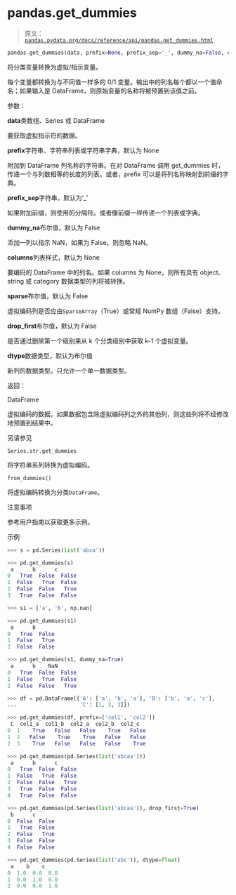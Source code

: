 # pandas.get_dummies

> 原文：[`pandas.pydata.org/docs/reference/api/pandas.get_dummies.html`](https://pandas.pydata.org/docs/reference/api/pandas.get_dummies.html)

```py
pandas.get_dummies(data, prefix=None, prefix_sep='_', dummy_na=False, columns=None, sparse=False, drop_first=False, dtype=None)
```

将分类变量转换为虚拟/指示变量。

每个变量都转换为与不同值一样多的 0/1 变量。输出中的列名每个都以一个值命名；如果输入是 DataFrame，则原始变量的名称将被预置到该值之前。

参数：

**data**类数组、Series 或 DataFrame

要获取虚拟指示符的数据。

**prefix**字符串、字符串列表或字符串字典，默认为 None

附加到 DataFrame 列名称的字符串。在对 DataFrame 调用 get_dummies 时，传递一个与列数相等的长度的列表。或者，prefix 可以是将列名称映射到前缀的字典。

**prefix_sep**字符串，默认为‘_’

如果附加前缀，则使用的分隔符。或者像前缀一样传递一个列表或字典。

**dummy_na**布尔值，默认为 False

添加一列以指示 NaN，如果为 False，则忽略 NaN。

**columns**列表样式，默认为 None

要编码的 DataFrame 中的列名。如果 columns 为 None，则所有具有 object、string 或 category 数据类型的列将被转换。

**sparse**布尔值，默认为 False

虚拟编码列是否应由`SparseArray`（True）或常规 NumPy 数组（False）支持。

**drop_first**布尔值，默认为 False

是否通过删除第一个级别来从 k 个分类级别中获取 k-1 个虚拟变量。

**dtype**数据类型，默认为布尔值

新列的数据类型。只允许一个单一数据类型。

返回：

DataFrame

虚拟编码的数据。如果数据包含除虚拟编码列之外的其他列，则这些列将不经修改地预置到结果中。

另请参见

`Series.str.get_dummies`

将字符串系列转换为虚拟编码。

`from_dummies()`

将虚拟编码转换为分类`DataFrame`。

注意事项

参考用户指南以获取更多示例。

示例

```py
>>> s = pd.Series(list('abca')) 
```

```py
>>> pd.get_dummies(s)
 a      b      c
0   True  False  False
1  False   True  False
2  False  False   True
3   True  False  False 
```

```py
>>> s1 = ['a', 'b', np.nan] 
```

```py
>>> pd.get_dummies(s1)
 a      b
0   True  False
1  False   True
2  False  False 
```

```py
>>> pd.get_dummies(s1, dummy_na=True)
 a      b    NaN
0   True  False  False
1  False   True  False
2  False  False   True 
```

```py
>>> df = pd.DataFrame({'A': ['a', 'b', 'a'], 'B': ['b', 'a', 'c'],
...                    'C': [1, 2, 3]}) 
```

```py
>>> pd.get_dummies(df, prefix=['col1', 'col2'])
 C  col1_a  col1_b  col2_a  col2_b  col2_c
0  1    True   False   False    True   False
1  2   False    True    True   False   False
2  3    True   False   False   False    True 
```

```py
>>> pd.get_dummies(pd.Series(list('abcaa')))
 a      b      c
0   True  False  False
1  False   True  False
2  False  False   True
3   True  False  False
4   True  False  False 
```

```py
>>> pd.get_dummies(pd.Series(list('abcaa')), drop_first=True)
 b      c
0  False  False
1   True  False
2  False   True
3  False  False
4  False  False 
```

```py
>>> pd.get_dummies(pd.Series(list('abc')), dtype=float)
 a    b    c
0  1.0  0.0  0.0
1  0.0  1.0  0.0
2  0.0  0.0  1.0 
```
